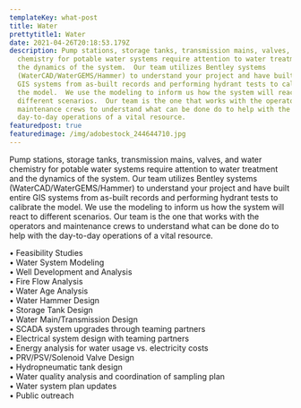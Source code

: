 ```yaml
---
templateKey: what-post
title: Water
prettytitle1: Water
date: 2021-04-26T20:18:53.179Z
description: Pump stations, storage tanks, transmission mains, valves, and water
  chemistry for potable water systems require attention to water treatment and
  the dynamics of the system.  Our team utilizes Bentley systems
  (WaterCAD/WaterGEMS/Hammer) to understand your project and have built entire
  GIS systems from as-built records and performing hydrant tests to calibrate
  the model.  We use the modeling to inform us how the system will react to
  different scenarios.  Our team is the one that works with the operators and
  maintenance crews to understand what can be done do to help with the
  day-to-day operations of a vital resource.
featuredpost: true
featuredimage: /img/adobestock_244644710.jpg
---
```

Pump stations, storage tanks, transmission mains, valves, and water chemistry for potable water systems require attention to water treatment and the dynamics of the system.  Our team utilizes Bentley systems (WaterCAD/WaterGEMS/Hammer) to understand your project and have built entire GIS systems from as-built records and performing hydrant tests to calibrate the model.  We use the modeling to inform us how the system will react to different scenarios.  Our team is the one that works with the operators and maintenance crews to understand what can be done do to help with the day-to-day operations of a vital resource.

•	Feasibility Studies  
•	Water System Modeling  
•	Well Development and Analysis  
•	Fire Flow Analysis  
•	Water Age Analysis  
•	Water Hammer Design  
•	Storage Tank Design  
•	Water Main/Transmission Design  
•	SCADA system upgrades through teaming partners  
•	Electrical system design with teaming partners  
•	Energy analysis for water usage vs. electricity costs  
•	PRV/PSV/Solenoid Valve Design  
•	Hydropneumatic tank design  
•	Water quality analysis and coordination of sampling plan  
•	Water system plan updates  
•	Public outreach